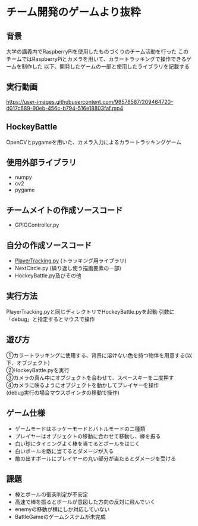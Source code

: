 # チーム開発のゲームより抜粋

## 背景
大学の講義内でRaspberryPiを使用したものづくりのチーム活動を行った
このチームではRaspberryPiとカメラを用いて、カラートラッキングで操作できるゲームを制作した
以下、開発したゲームの一部と使用したライブラリを記載する

## 実行動画
https://user-images.githubusercontent.com/98578587/209464720-d017c689-90eb-456c-b794-516e18803faf.mp4

## HockeyBattle
OpenCVとpygameを用いた、カメラ入力によるカラートラッキングゲーム

## 使用外部ライブラリ
* numpy
* cv2
* pygame

## チームメイトの作成ソースコード
* GPIOController.py

## 自分の作成ソースコード
* [PlayerTracking.py](https://github.com/YoshiokaTsuyoshi/PythonGame/tree/main/LibraryDetail) (トラッキング用ライブラリ)
* NextCircle.py (繰り返し使う描画要素の一部)
* HockeyBattle.py及びその他

## 実行方法
PlayerTracking.pyと同じディレクトリでHockeyBattle.pyを起動
引数に「debug」と指定するとマウスで操作

## 遊び方
①カラートラッキングに使用する、背景に溶けない色を持つ物体を用意する(以下、オブジェクト)  
②HockeyBattle.pyを実行  
③カメラの真ん中にオブジェクトを合わせて、スペースキーを二度押す  
④カメラに映るようにオブジェクトを動かしてプレイヤーを操作  
(debug実行の場合マウスポインタの移動で操作)

## ゲーム仕様
* ゲームモードはホッケーモードとバトルモードの二種類
* プレイヤーはオブジェクトの移動に合わせて移動し、棒を振る
* 白い球にタイミングよく棒を当てるとボールをはじく
* 白いボールを敵に当てるとダメージが入る
* 敵の出すボールにプレイヤーの丸い部分が当たるとダメージを受ける

## 課題
* 棒とボールの衝突判定が不安定
* 高速で棒を振るとボールが意図した方向の反対に飛んでいく
* enemyの移動が横にしか対応していない
* BattleGameのゲームシステムが未完成
